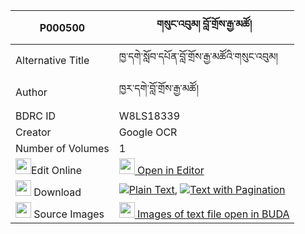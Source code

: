 |P000500|གསུང་འབུམ། བློ་གྲོས་རྒྱ་མཚོ། 
| --- | --- 
|Alternative Title |ཁྱ་དགེ་སློབ་དཔོན་བློ་གྲོས་རྒྱ་མཚོའི་གསུང་འབུམ།
|Author| ཁྱར་དགེ་བློ་གྲོས་རྒྱ་མཚོ།
|BDRC ID | W8LS18339
|Creator | Google OCR
|Number of Volumes| 1
|<img width="25" src="https://img.icons8.com/color/25/000000/edit-property.png">Edit Online| [<img width="25" src="https://avatars.githubusercontent.com/u/45091458?s=200&v=4"> Open in Editor](http://editor.openpecha.org/P000500)
|<img width="25" src="https://img.icons8.com/fluent/48/000000/download-2.png"/>  Download | [![](https://img.icons8.com/color/20/000000/txt.png)Plain Text](https://github.com/Openpecha/P000500/releases/download/v1/sungbum_lodro_gyatso_plain_P000500.zip), [![](https://img.icons8.com/color/20/000000/txt.png)Text with Pagination](https://github.com/Openpecha/P000500/releases/download/v1/sungbum_lodro_gyatso_pages_P000500.zip)
|<img width="25" src="https://img.icons8.com/plasticine/100/000000/pictures-folder.png"/>  Source Images | [<img width="25" src="https://library.bdrc.io/icons/BUDA-small.svg"> Images of text file open in BUDA](https://library.bdrc.io/show/bdr:W8LS18339)